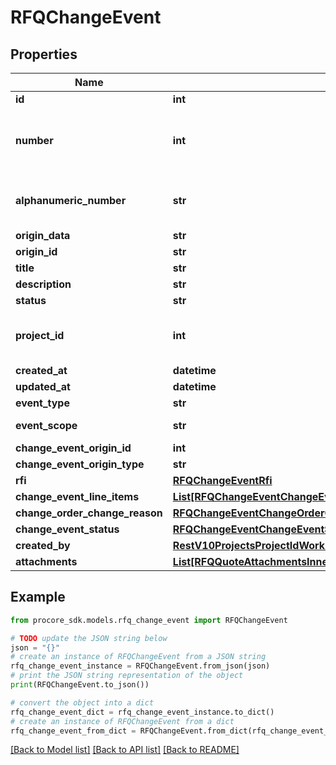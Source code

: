 # RFQChangeEvent


## Properties

Name | Type | Description | Notes
------------ | ------------- | ------------- | -------------
**id** | **int** | ID | [optional] 
**number** | **int** | Number with alpha characters stripped out | [optional] 
**alphanumeric_number** | **str** | Number including alpha characters | [optional] 
**origin_data** | **str** | Origin data | [optional] 
**origin_id** | **str** | Origin ID | [optional] 
**title** | **str** | Title | [optional] 
**description** | **str** | Description | [optional] 
**status** | **str** | Status | [optional] 
**project_id** | **int** | Unique identifier for the project. | [optional] 
**created_at** | **datetime** | Created at | [optional] 
**updated_at** | **datetime** | Updated at | [optional] 
**event_type** | **str** | Event type | [optional] 
**event_scope** | **str** | Event scope | [optional] 
**change_event_origin_id** | **int** | Origin ID | [optional] 
**change_event_origin_type** | **str** | Origin type | [optional] 
**rfi** | [**RFQChangeEventRfi**](RFQChangeEventRfi.md) |  | [optional] 
**change_event_line_items** | [**List[RFQChangeEventChangeEventLineItemsInner]**](RFQChangeEventChangeEventLineItemsInner.md) |  | [optional] 
**change_order_change_reason** | [**RFQChangeEventChangeOrderChangeReason**](RFQChangeEventChangeOrderChangeReason.md) |  | [optional] 
**change_event_status** | [**RFQChangeEventChangeEventStatus**](RFQChangeEventChangeEventStatus.md) |  | [optional] 
**created_by** | [**RestV10ProjectsProjectIdWorkLogsGet200ResponseInnerCreatedBy**](RestV10ProjectsProjectIdWorkLogsGet200ResponseInnerCreatedBy.md) |  | [optional] 
**attachments** | [**List[RFQQuoteAttachmentsInner]**](RFQQuoteAttachmentsInner.md) |  | [optional] 

## Example

```python
from procore_sdk.models.rfq_change_event import RFQChangeEvent

# TODO update the JSON string below
json = "{}"
# create an instance of RFQChangeEvent from a JSON string
rfq_change_event_instance = RFQChangeEvent.from_json(json)
# print the JSON string representation of the object
print(RFQChangeEvent.to_json())

# convert the object into a dict
rfq_change_event_dict = rfq_change_event_instance.to_dict()
# create an instance of RFQChangeEvent from a dict
rfq_change_event_from_dict = RFQChangeEvent.from_dict(rfq_change_event_dict)
```
[[Back to Model list]](../README.md#documentation-for-models) [[Back to API list]](../README.md#documentation-for-api-endpoints) [[Back to README]](../README.md)


